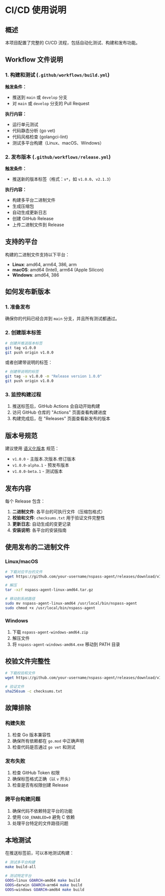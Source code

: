# CI/CD 使用说明

## 概述

本项目配置了完整的 CI/CD 流程，包括自动化测试、构建和发布功能。

## Workflow 文件说明

### 1. 构建和测试 (`.github/workflows/build.yml`)

**触发条件：**
- 推送到 `main` 或 `develop` 分支
- 对 `main` 或 `develop` 分支的 Pull Request

**执行内容：**
- 运行单元测试
- 代码静态分析 (go vet)
- 代码风格检查 (golangci-lint)
- 测试多平台构建（Linux、macOS、Windows）

### 2. 发布版本 (`.github/workflows/release.yml`)

**触发条件：**
- 推送新的版本标签（格式：`v*`，如 `v1.0.0`、`v2.1.3`）

**执行内容：**
- 构建多平台二进制文件
- 生成压缩包
- 自动生成更新日志
- 创建 GitHub Release
- 上传二进制文件到 Release

## 支持的平台

构建的二进制文件支持以下平台：

- **Linux**: amd64, arm64, 386, arm
- **macOS**: amd64 (Intel), arm64 (Apple Silicon)  
- **Windows**: amd64, 386

## 如何发布新版本

### 1. 准备发布

确保你的代码已经合并到 `main` 分支，并且所有测试都通过。

### 2. 创建版本标签

```bash
# 创建并推送版本标签
git tag v1.0.0
git push origin v1.0.0
```

或者创建带说明的标签：

```bash
# 创建带说明的标签
git tag -a v1.0.0 -m "Release version 1.0.0"
git push origin v1.0.0
```

### 3. 监控构建过程

1. 推送标签后，GitHub Actions 会自动开始构建
2. 访问 GitHub 仓库的 "Actions" 页面查看构建进度
3. 构建完成后，在 "Releases" 页面查看新发布的版本

## 版本号规范

建议使用 [语义化版本](https://semver.org/) 规范：

- `v1.0.0` - 主版本.次版本.修订版本
- `v1.0.0-alpha.1` - 预发布版本
- `v1.0.0-beta.1` - 测试版本

## 发布内容

每个 Release 包含：

1. **二进制文件**: 各平台的可执行文件（压缩包格式）
2. **校验和文件**: `checksums.txt` 用于验证文件完整性
3. **更新日志**: 自动生成的变更记录
4. **安装说明**: 各平台的安装指南

## 使用发布的二进制文件

### Linux/macOS

```bash
# 下载对应平台的文件
wget https://github.com/your-username/nspass-agent/releases/download/v1.0.0/nspass-agent-linux-amd64.tar.gz

# 解压
tar -xzf nspass-agent-linux-amd64.tar.gz

# 移动到系统路径
sudo mv nspass-agent-linux-amd64 /usr/local/bin/nspass-agent
sudo chmod +x /usr/local/bin/nspass-agent
```

### Windows

1. 下载 `nspass-agent-windows-amd64.zip`
2. 解压文件
3. 将 `nspass-agent-windows-amd64.exe` 移动到 PATH 目录

## 校验文件完整性

```bash
# 下载校验和文件
wget https://github.com/your-username/nspass-agent/releases/download/v1.0.0/checksums.txt

# 验证文件
sha256sum -c checksums.txt
```

## 故障排除

### 构建失败

1. 检查 Go 版本兼容性
2. 确保所有依赖都在 `go.mod` 中正确声明
3. 检查代码是否通过 `go vet` 和测试

### 发布失败

1. 检查 GitHub Token 权限
2. 确保标签格式正确（以 `v` 开头）
3. 检查是否有权限创建 Release

### 跨平台构建问题

1. 确保代码不依赖特定平台的功能
2. 使用 `CGO_ENABLED=0` 避免 C 依赖
3. 处理平台特定的文件路径问题

## 本地测试

在推送标签前，可以本地测试构建：

```bash
# 测试多平台构建
make build-all

# 测试特定平台
GOOS=linux GOARCH=amd64 make build
GOOS=darwin GOARCH=arm64 make build
GOOS=windows GOARCH=amd64 make build
``` 